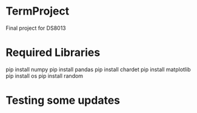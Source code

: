 # TermProject
Final project for DS8013


# Required Libraries
pip install numpy 
pip install pandas 
pip install chardet 
pip install matplotlib 
pip install os
pip install random


# Testing some updates
